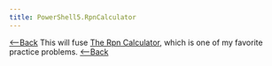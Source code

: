 ```yaml
---
title: PowerShell5.RpnCalculator
---
```

[<--Back](PowerShell5)
This will fuse [The Rpn Calculator](RPN_Calculator), which is one of my favorite practice problems.
[<--Back](PowerShell5)
